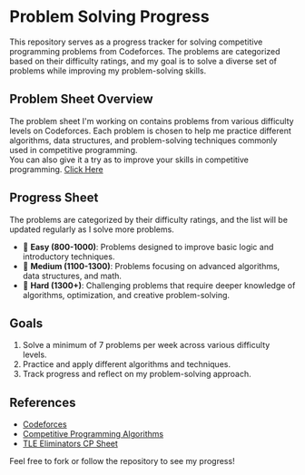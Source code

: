 # Problem Solving Progress

This repository serves as a progress tracker for solving competitive programming problems from Codeforces. The problems are categorized based on their difficulty ratings, and my goal is to solve a diverse set of problems while improving my problem-solving skills.

## Problem Sheet Overview

The problem sheet I'm working on contains problems from various difficulty levels on Codeforces. Each problem is chosen to help me practice different algorithms, data structures, and problem-solving techniques commonly used in competitive programming. <br>
You can also give it a try as to improve your skills in competitive programming.
[Click Here](https://www.tle-eliminators.com/cp-sheet)


## Progress Sheet

The problems are categorized by their difficulty ratings, and the list will be updated regularly as I solve more problems.

- 🌟 **Easy (800-1000)**: Problems designed to improve basic logic and introductory techniques.
- 🌟 **Medium (1100-1300)**: Problems focusing on advanced algorithms, data structures, and math.
- 🌟 **Hard (1300+)**: Challenging problems that require deeper knowledge of algorithms, optimization, and creative problem-solving.

## Goals

1. Solve a minimum of 7 problems per week across various difficulty levels.
2. Practice and apply different algorithms and techniques.
3. Track progress and reflect on my problem-solving approach.

## References

- [Codeforces](https://codeforces.com/)
- [Competitive Programming Algorithms](https://cp-algorithms.com/)
- [TLE Eliminators CP Sheet](https://www.tle-eliminators.com/cp-sheet)

Feel free to fork or follow the repository to see my progress!
